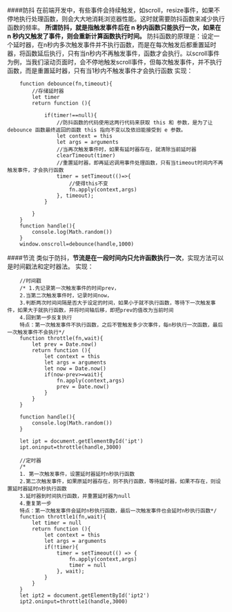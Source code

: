 ####防抖
在前端开发中，有些事件会持续触发，如scroll，resize事件，如果不停地执行处理函数，则会大大地消耗浏览器性能。这时就需要防抖函数来减少执行函数的频率。
    **所谓防抖，就是指触发事件后在 n 秒内函数只能执行一次，如果在 n 秒内又触发了事件，则会重新计算函数执行时间。**
    防抖函数的原理是：设定一个延时器，在n秒内多次触发事件并不执行函数，而是在每次触发后都重置延时器，将函数延后执行，只有当n秒内不再触发事件，函数才会执行。以scroll事件为例，当我们滚动页面时，会不停地触发scroll事件，但每次触发事件，并不执行函数，而是重置延时器，只有当1秒内不触发事件才会执行函数
实现：
````
    function debounce(fn,timeout){
        //存储延时器
        let timer
        return function (){
            
            if(timer!==null){
                //防抖函数的代码使用这两行代码来获取 this 和 参数，是为了让 debounce 函数最终返回的函数 this 指向不变以及依旧能接受到 e 参数。
                let context = this
                let args = arguments
                //当再次触发事件时，如果有延时器存在，就清除当前延时器
                clearTimeout(timer)
                //重置延时器，即再延迟调用事件处理函数，只有当timeout时间内不再触发事件，才会执行函数
                timer = setTimeout(()=>{
                    //使得this不变
                    fn.apply(context,args)
                }, timeout);
            }
            
        }
    }
    function handle(){
        console.log(Math.random())
    }
    window.onscroll=debounce(handle,1000)
````
####节流
类似于防抖，**节流是在一段时间内只允许函数执行一次**，实现方法可以是时间戳法和定时器法。
实现：
````
    //时间戳
    /* 1.先记录第一次触发事件的时间prev，
    2.当第二次触发事件时，记录时间now，
    3.判断两次时间间隔是否大于设定的时间，如果小于就不执行函数，等待下一次触发事件，如果大于就执行函数，并将时间轴后移，即把prev的值改为当前时间
    4.回到第一步反复执行 
    特点：第一次触发事件不执行函数，之后不管触发多少次事件，每n秒执行一次函数，最后一次触发事件不会执行*/
    function throttle(fn,wait){
        let prev = Date.now()
        return function (){
            let context = this
            let args = arguments
            let now = Date.now()
            if(now-prev>=wait){
                fn.apply(context,args)
                prev = Date.now()
            }
        }
    }

    function handle(){
        console.log(Math.random())
    }

    let ipt = document.getElementById('ipt')
    ipt.oninput=throttle(handle,3000)

    //定时器
    /* 
    1. 第一次触发事件，设置延时器延时n秒执行函数
    2.第二次触发事件，如果原延时器存在，则不执行函数，等待延时器，如果不存在，则设置延时器延时n秒执行函数
    3.延时器到时间执行函数，并重置延时器为null
    4.重复第一步
    特点：第一次触发事件会延时n秒执行函数，最后一次触发事件也会延时n秒执行函数*/
    function throttle1(fn,wait){
        let timer = null
        return function (){
            let context = this
            let args = arguments
            if(!timer){
                timer = setTimeout(() => {
                    fn.apply(context,args)
                    timer = null
                }, wait);
            }
        }
    }
    let ipt2 = document.getElementById('ipt2')
    ipt2.oninput=throttle1(handle,3000)
````

